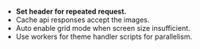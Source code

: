 - **Set header for repeated request.**
- Cache api responses accept the images.
- Auto enable grid mode when screen size insufficient.
- Use workers for theme handler scripts for parallelism.
